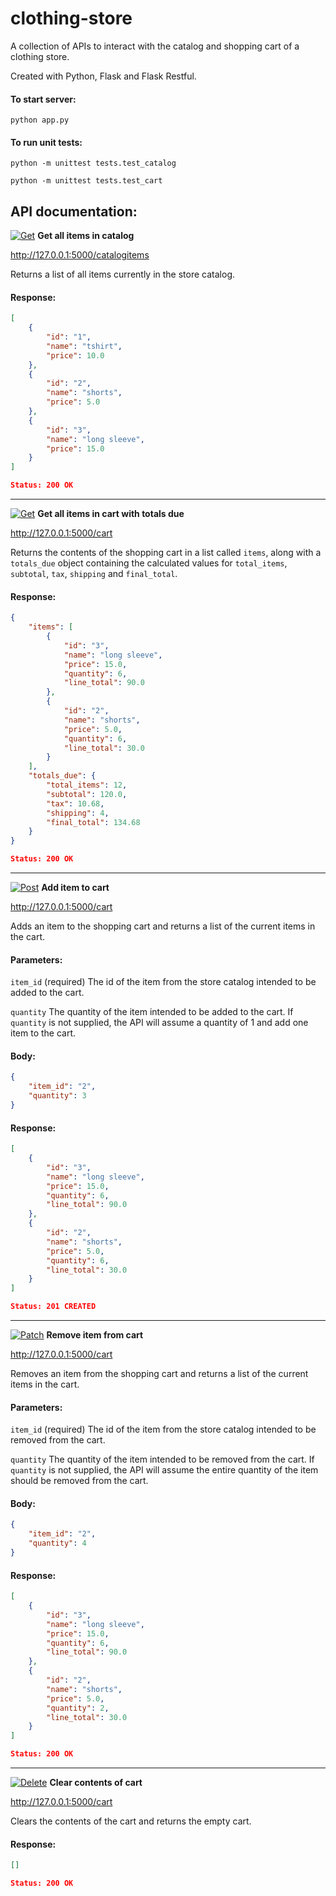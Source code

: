 # clothing-store

A collection of APIs to interact with the catalog and shopping cart of a clothing store. 

Created with Python, Flask and Flask Restful.

#### To start server:
`python app.py`

#### To run unit tests:
`python -m unittest tests.test_catalog`

`python -m unittest tests.test_cart`


## API documentation:

[![Get](https://img.shields.io/badge/-GET-GREEN?style=flat-square)](#)
**Get all items in catalog**

http://127.0.0.1:5000/catalogitems

Returns a list of all items currently in the store catalog.

#### Response:
```json
[
    {
        "id": "1",
        "name": "tshirt",
        "price": 10.0
    },
    {
        "id": "2",
        "name": "shorts",
        "price": 5.0
    },
    {
        "id": "3",
        "name": "long sleeve",
        "price": 15.0
    }
]

Status: 200 OK
```
---

[![Get](https://img.shields.io/badge/-GET-GREEN?style=flat-square)](#) 
**Get all items in cart with totals due**

http://127.0.0.1:5000/cart

Returns the contents of the shopping cart in a list called `items`, along with a `totals_due` object containing the calculated values for `total_items`, `subtotal`, `tax`, `shipping` and `final_total`.


#### Response:
```json
{
    "items": [
        {
            "id": "3",
            "name": "long sleeve",
            "price": 15.0,
            "quantity": 6,
            "line_total": 90.0
        },
        {
            "id": "2",
            "name": "shorts",
            "price": 5.0,
            "quantity": 6,
            "line_total": 30.0
        }
    ],
    "totals_due": {
        "total_items": 12,
        "subtotal": 120.0,
        "tax": 10.68,
        "shipping": 4,
        "final_total": 134.68
    }
}

Status: 200 OK
```
---
[![Post](https://img.shields.io/badge/-POST-yellow?style=flat-square)](#)
**Add item to cart**

http://127.0.0.1:5000/cart

Adds an item to the shopping cart and returns a list of the current items in the cart.

#### Parameters:
`item_id` (required) The id of the item from the store catalog intended to be added to the cart.

`quantity` The quantity of the item intended to be added to the cart. If `quantity` is not supplied, the API will assume a quantity of 1 and add one item to the cart.

#### Body:
```json
{
    "item_id": "2",
    "quantity": 3
}

```
#### Response:
```json
[
    {
        "id": "3",
        "name": "long sleeve",
        "price": 15.0,
        "quantity": 6,
        "line_total": 90.0
    },
    {
        "id": "2",
        "name": "shorts",
        "price": 5.0,
        "quantity": 6,
        "line_total": 30.0
    }
]

Status: 201 CREATED
```
---
[![Patch](https://img.shields.io/badge/-PATCH-red?style=flat-square)](#) 
**Remove item from cart**

http://127.0.0.1:5000/cart

Removes an item from the shopping cart and returns a list of the current items in the cart.

#### Parameters:
`item_id` (required) The id of the item from the store catalog intended to be removed from the cart.

`quantity` The quantity of the item intended to be removed from the cart. If `quantity` is not supplied, the API will assume the entire quantity of the item should be removed from the cart.

#### Body:
```json
{
    "item_id": "2",
    "quantity": 4
}
```

#### Response:
```json
[
    {
        "id": "3",
        "name": "long sleeve",
        "price": 15.0,
        "quantity": 6,
        "line_total": 90.0
    },
    {
        "id": "2",
        "name": "shorts",
        "price": 5.0,
        "quantity": 2,
        "line_total": 30.0
    }
]

Status: 200 OK
```

---

[![Delete](https://img.shields.io/badge/-DELETE-red?style=flat-square)](#)
**Clear contents of cart**

http://127.0.0.1:5000/cart

Clears the contents of the cart and returns the empty cart.

#### Response:
```json
[]

Status: 200 OK
```

